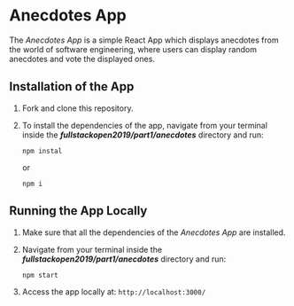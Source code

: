 # Anecdotes App

The *Anecdotes App* is a simple React App which displays anecdotes from the world of software engineering, where users can display random anecdotes and vote the displayed ones.

## Installation of the App

1. Fork and clone this repository.

2. To install the dependencies of the app, navigate from your terminal inside the ***fullstackopen2019/part1/anecdotes*** directory and run:

    ```
    npm instal
    ````

    or

    ```
    npm i
    ````

## Running the App Locally

1. Make sure that all the dependencies of the *Anecdotes App* are installed.

2. Navigate from your terminal inside the ***fullstackopen2019/part1/anecdotes*** directory and run:

    ```
    npm start
    ````

3. Access the app locally at: ```http://localhost:3000/```